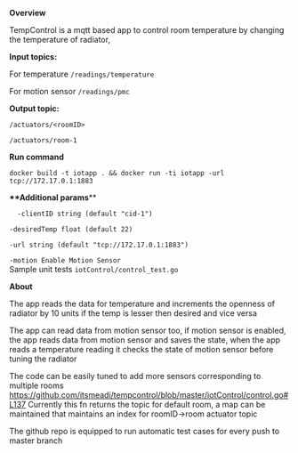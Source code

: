 **Overview**

TempControl is a mqtt based app to control room temperature by changing the temperature of radiator,

**Input topics:**

For temperature `/readings/temperature`

For motion sensor `/readings/pmc`

**Output topic:**

`/actuators/<roomID>` 

`/actuators/room-1` 

**Run command**

`docker build -t iotapp . && docker run -ti iotapp -url tcp://172.17.0.1:1883`

__**Additional params__**

`  -clientID string
          (default "cid-1")`
          
   `-desiredTemp float
          (default 22)`
   
   `-url string
          (default "tcp://172.17.0.1:1883")`
   
   `-motion
            Enable Motion Sensor`       
Sample unit tests `iotControl/control_test.go`

**About**

The app reads the data for temperature and increments the openness of radiator by 10 units if the temp is lesser then desired and vice versa


The app can read data from motion sensor too, if motion sensor is enabled, the app reads data from motion sensor and saves the state, 
when the app reads a temperature reading it checks the state of motion sensor before tuning the radiator

The code can be easily tuned to add more sensors corresponding to multiple rooms
https://github.com/itsmeadi/tempcontrol/blob/master/iotControl/control.go#L137
Currently this fn returns the topic for default room, a map can be maintained that maintains an index for roomID->room actuator topic

The github repo is equipped to run automatic test cases for every push to master branch